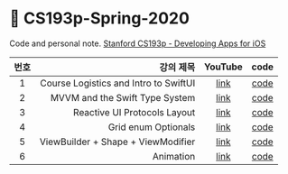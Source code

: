# 🍎 CS193p-Spring-2020
Code and personal note. [Stanford CS193p - Developing Apps for iOS](https://cs193p.sites.stanford.edu/)

| 번호 | 강의 제목 | YouTube | code |
|:---:|---:|:---:|:---:|
|1|Course Logistics and Intro to SwiftUI|[link](https://youtu.be/jbtqIBpUG7g)|[code](https://github.com/KYHyeon/CS193p-Spring-2020/tree/master/Lecture1/Memorize)|
|2|MVVM and the Swift Type System|[link](https://youtu.be/4GjXq2Sr55Q)|[code](https://github.com/KYHyeon/CS193p-Spring-2020/tree/master/Lecture2/Memorize)|
|3|Reactive UI Protocols Layout|[link](https://www.youtube.com/watch?v=SIYdYpPXil4&list=PLpGHT1n4-mAtTj9oywMWoBx0dCGd51_yG&index=3)|[code](https://github.com/KYHyeon/CS193p-Spring-2020/tree/master/Lecture3/Memorize)|
|4|Grid enum Optionals|[link](https://www.youtube.com/watch?v=eHEeWzFP6O4&list=PLpGHT1n4-mAtTj9oywMWoBx0dCGd51_yG&index=4)|[code](https://github.com/KYHyeon/CS193p-Spring-2020/tree/master/Lecture4/Memorize)|
|5|ViewBuilder + Shape + ViewModifier|[link](https://www.youtube.com/watch?v=oDKDGCRdSHc)|[code](https://github.com/KYHyeon/CS193p-Spring-2020/tree/master/Lecture5/Memorize)|
|6|Animation|[link](https://www.youtube.com/watch?v=3krC2c56ceQ)|[code](https://github.com/KYHyeon/CS193p-Spring-2020/tree/master/Lecture6/Memorize)|

